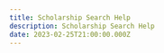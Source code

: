 ```yaml
---
title: Scholarship Search Help
description: Scholarship Search Help
date: 2023-02-25T21:00:00.000Z
---
```


